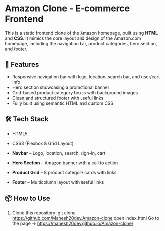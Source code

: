 
# Amazon Clone - E-commerce Frontend

This is a static frontend clone of the Amazon homepage, built using **HTML** and **CSS**. It mimics the core layout and design of the Amazon.com homepage, including the navigation bar, product categories, hero section, and footer.


## 🚀 Features

- Responsive navigation bar with logo, location, search bar, and user/cart info
- Hero section showcasing a promotional banner
- Grid-based product category boxes with background images
- Clean and structured footer with useful links
- Fully built using semantic HTML and custom CSS


## 🛠️ Tech Stack

- HTML5
- CSS3 (Flexbox & Grid Layout)




- **Navbar** – Logo, location, search, sign-in, cart
- **Hero Section** – Amazon banner with a call to action
- **Product Grid** – 8 product category cards with links
- **Footer** – Multicolumn layout with useful links


## 📦 How to Use

1. Clone this repository:
   git clone https://github.com/Mahesh20dev/Amazon-clone
   open index.html
    Go to the page ->  https://mahesh20dev.github.io/Amazon-clone/


